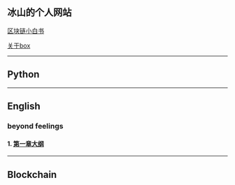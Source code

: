 冰山的个人网站
---
[区块链小白书](https://blockchainlittlebook.com)   

[关于box](https://mp.weixin.qq.com/s/j574I_ddSYwhKU67q8rWwg)

---
## Python


---
## English
### beyond feelings
#### 1. [第一章大纲](https://github.com/iceberg-yuan/iceberg-yuan.github.io/blob/master/2.beyond%20feelins%E5%A4%A7%E7%BA%B2)
---

## Blockchain

